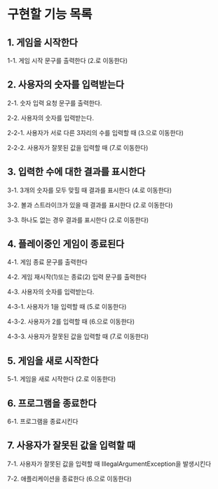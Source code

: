 # 구현할 기능 목록

## 1. 게임을 시작한다
1-1. 게임 시작 문구를 출력한다 (2.로 이동한다)

## 2. 사용자의 숫자를 입력받는다
2-1. 숫자 입력 요청 문구를 출력한다.

2-2. 사용자의 숫자를 입력받는다.

2-2-1. 사용자가 서로 다른 3자리의 수를 입력할 때 (3.으로 이동한다)

2-2-2. 사용자가 잘못된 값을 입력할 때 (7.로 이동한다)

## 3. 입력한 수에 대한 결과를 표시한다
3-1. 3개의 숫자를 모두 맞힐 때 결과를 표시한다 (4.로 이동한다)

3-2. 볼과 스트라이크가 있을 때 결과를 표시한다 (2.로 이동한다)

3-3. 하나도 없는 경우 결과를 표시한다 (2.로 이동한다)

## 4. 플레이중인 게임이 종료된다
4-1. 게임 종료 문구를 출력한다

4-2. 게임 재시작(1)또는 종료(2) 입력 문구를 출력한다

4-3. 사용자의 숫자를 입력받는다.

4-3-1. 사용자가 1을 입력할 때 (5.로 이동한다)

4-3-2. 사용자가 2를 입력할 때 (6.으로 이동한다)

4-3-3. 사용자가 잘못된 값을 입력할 때 (7.로 이동한다) 

## 5. 게임을 새로 시작한다
5-1. 게임을 새로 시작한다 (2.로 이동한다)

## 6. 프로그램을 종료한다
6-1. 프로그램을 종료시킨다

## 7. 사용자가 잘못된 값을 입력할 때
7-1. 사용자가 잘못된 값을 입력할 때 IllegalArgumentException을 발생시킨다

7-2. 애플리케이션을 종료한다 (6.으로 이동한다)
